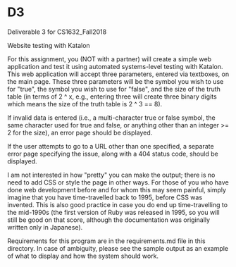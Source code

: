 # D3
Deliverable 3 for CS1632_Fall2018

Website testing with Katalon

For this assignment, you (NOT with a partner) will create a simple web application and test it using automated systems-level testing with Katalon. This web application will accept three parameters, entered via textboxes, on the main page. These three parameters will be the symbol you wish to use for "true", the symbol you wish to use for "false", and the size of the truth table (in terms of 2 ^ x, e.g., entering three will create three binary digits which means the size of the truth table is 2 ^ 3 == 8).

If invalid data is entered (i.e., a multi-character true or false symbol, the same character used for true and false, or anything other than an integer >= 2 for the size), an error page should be displayed.

If the user attempts to go to a URL other than one specified, a separate error page specifying the issue, along with a 404 status code, should be displayed.

I am not interested in how "pretty" you can make the output; there is no need to add CSS or style the page in other ways. For those of you who have done web development before and for whom this may seem painful, simply imagine that you have time-travelled back to 1995, before CSS was invented. This is also good practice in case you do end up time-travelling to the mid-1990s (the first version of Ruby was released in 1995, so you will still be good on that score, although the documentation was originally written only in Japanese).

Requirements for this program are in the requirements.md file in this directory. In case of ambiguity, please see the sample output as an example of what to display and how the system should work.
